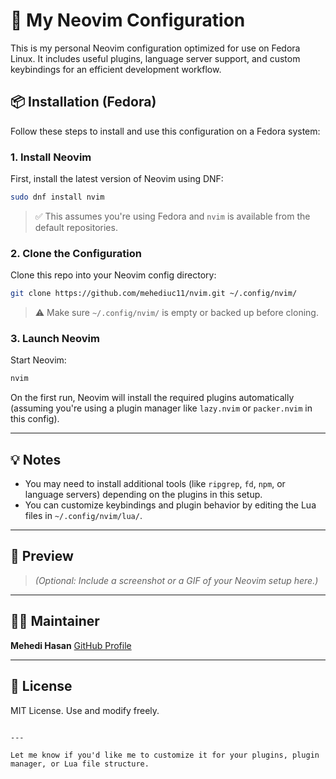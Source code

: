 # 🖤 My Neovim Configuration

This is my personal Neovim configuration optimized for use on Fedora Linux. It includes useful plugins, language server support, and custom keybindings for an efficient development workflow.

## 📦 Installation (Fedora)

Follow these steps to install and use this configuration on a Fedora system:

### 1. Install Neovim

First, install the latest version of Neovim using DNF:

```bash
sudo dnf install nvim
````

> ✅ This assumes you're using Fedora and `nvim` is available from the default repositories.

### 2. Clone the Configuration

Clone this repo into your Neovim config directory:

```bash
git clone https://github.com/mehediuc11/nvim.git ~/.config/nvim/
```

> ⚠️ Make sure `~/.config/nvim/` is empty or backed up before cloning.

### 3. Launch Neovim

Start Neovim:

```bash
nvim
```

On the first run, Neovim will install the required plugins automatically (assuming you're using a plugin manager like `lazy.nvim` or `packer.nvim` in this config).

---

## 💡 Notes

* You may need to install additional tools (like `ripgrep`, `fd`, `npm`, or language servers) depending on the plugins in this setup.
* You can customize keybindings and plugin behavior by editing the Lua files in `~/.config/nvim/lua/`.

---

## 📸 Preview

> *(Optional: Include a screenshot or a GIF of your Neovim setup here.)*

---

## 🧑‍💻 Maintainer

**Mehedi Hasan**
[GitHub Profile](https://github.com/mehediuc11)

---

## 📜 License

MIT License. Use and modify freely.

```

---

Let me know if you'd like me to customize it for your plugins, plugin manager, or Lua file structure.
```

